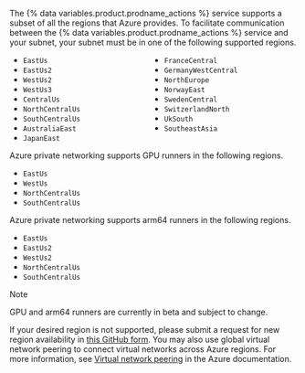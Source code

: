 The {% data variables.product.prodname_actions %} service supports a subset of all the regions that Azure provides. To facilitate communication between the {% data variables.product.prodname_actions %} service and your subnet, your subnet must be in one of the following supported regions.

<ul style="-webkit-column-count: 2; -moz-column-count: 2; column-count: 2;">
<li><code>EastUs</code></li>
<li><code>EastUs2</code></li>
<li><code>WestUs2</code></li>
<li><code>WestUs3</code></li>
<li><code>CentralUs</code></li>
<li><code>NorthCentralUs</code></li>
<li><code>SouthCentralUs</code></li>
<li><code>AustraliaEast</code></li>
<li><code>JapanEast</code></li>
<li><code>FranceCentral</code></li>
<li><code>GermanyWestCentral</code></li>
<li><code>NorthEurope</code></li>
<li><code>NorwayEast</code></li>
<li><code>SwedenCentral</code></li>
<li><code>SwitzerlandNorth</code></li>
<li><code>UkSouth</code></li>
<li><code>SoutheastAsia</code></li>
</ul>

Azure private networking supports GPU runners in the following regions.

- `EastUs`
- `WestUs`
- `NorthCentralUs`
- `SouthCentralUs`

Azure private networking supports arm64 runners in the following regions.

- `EastUs`
- `EastUs2`
- `WestUs2`
- `NorthCentralUs`
- `SouthCentralUs`

> [!NOTE]
> GPU and arm64 runners are currently in beta and subject to change.

If your desired region is not supported, please submit a request for new region availability in [this GitHub form](https://resources.github.com/private-networking-for-github-hosted-runners-with-azure-virtual-networks/). You may also use global virtual network peering to connect virtual networks across Azure regions. For more information, see [Virtual network peering](https://learn.microsoft.com/en-us/azure/virtual-network/virtual-network-peering-overview) in the Azure documentation.
